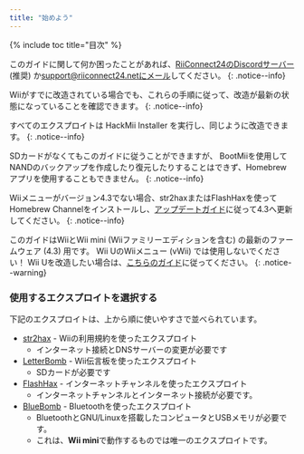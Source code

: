 ```yaml
---
title: "始めよう"
---
```


{% include toc title="目次" %}

このガイドに関して何か困ったことがあれば、[RiiConnect24のDiscordサーバー](https://discord.gg/rc24) (推奨) か[support@riiconnect24.netにメール](mailto:support@riiconnect24.net)してください。
{: .notice--info}

Wiiがすでに改造されている場合でも、これらの手順に従って、改造が最新の状態になっていることを確認できます。
{: .notice--info}

すべてのエクスプロイトは HackMii Installer を実行し、同じように改造できます。
{: .notice--info}

SDカードがなくてもこのガイドに従うことができますが、 BootMiiを使用してNANDのバックアップを作成したり復元したりすることはできず、Homebrewアプリを使用することもできません。
{: .notice--info}

Wiiメニューがバージョン4.3でない場合、str2haxまたはFlashHaxを使ってHomebrew Channelをインストールし、[アップデートガイド](update)に従って4.3へ更新してください。
{: .notice--info}

このガイドはWiiとWii mini (Wiiファミリーエディションを含む) の最新のファームウェア (4.3) 用です。 Wii UのWiiメニュー (vWii) では使用しないでください！ Wii Uを改造したい場合は、[こちらのガイド](https://wiiu.hacks.guide)に従ってください。
{: .notice--warning}

### 使用するエクスプロイトを選択する

下記のエクスプロイトは、上から順に使いやすさで並べられています。

- [str2hax](str2hax) - Wiiの利用規約を使ったエクスプロイト
    * インターネット接続とDNSサーバーの変更が必要です
- [LetterBomb](letterbomb) - Wii伝言板を使ったエクスプロイト
    * SDカードが必要です
- [FlashHax](flashhax) - インターネットチャンネルを使ったエクスプロイト
    * インターネットチャンネルとインターネット接続が必要です。
- [BlueBomb](bluebomb) - Bluetoothを使ったエクスプロイト
    * BluetoothとGNU/Linuxを搭載したコンピュータとUSBメモリが必要です。
    * これは、**Wii mini**で動作するものでは唯一のエクスプロイトです。
